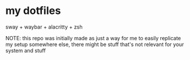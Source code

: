 # my dotfiles

sway + waybar + alacritty + zsh

NOTE: this repo was initially made as just a way for me to easily replicate my setup somewhere else, there might be stuff that's not relevant for your system and stuff
